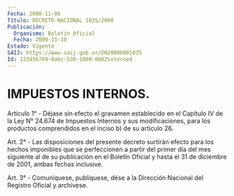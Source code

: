 ```yaml
---
Fecha: 2000-11-08
Título: DECRETO NACIONAL 1035/2000
Publicación:
  Organismo: Boletín Oficial
  Fecha: 2000-11-10
Estado: Vigente
SAIJ: https://www.saij.gob.ar/DN20000001035
Id: 123456789-0abc-530-1000-0002soterced
---
```

# IMPUESTOS INTERNOS.

<a id="1"></a>
Artículo  1°  -  Déjase  sin efecto el gravamen establecido  en  el Capítulo  IV  de  la Ley N° 24.674  de  Impuestos  Internos  y  sus modificaciones, para  los productos comprendidos en el inciso b) de su artículo 26.

<a id="2"></a>
Art. 2° - Las disposiciones  del  presente decreto surtirán efecto para los hechos imponibles que se perfeccionen  a partir del primer día del mes siguiente al de su publicación en el  Boletín Oficial y hasta   el  31  de  diciembre  de  2001,  ambas  fechas  inclusive.

<a id="3"></a>
Art.  3° - Comuníquese, publíquese, dése a la Dirección Nacional del Registro Oficial y archívese.